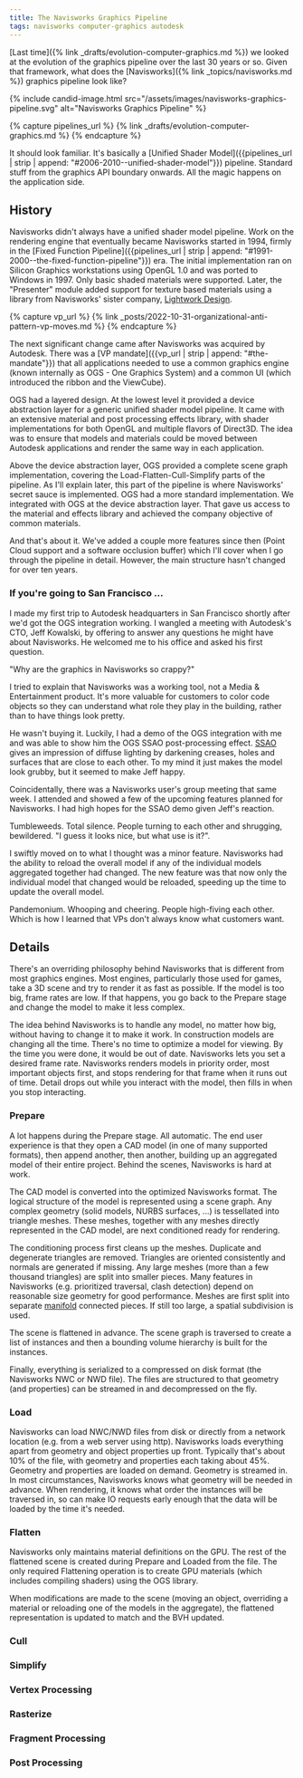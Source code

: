 ```yaml
---
title: The Navisworks Graphics Pipeline
tags: navisworks computer-graphics autodesk
---
```


[Last time]({% link _drafts/evolution-computer-graphics.md %}) we looked at the evolution of the graphics pipeline over the last 30 years or so. Given that framework, what does the [Navisworks]({% link _topics/navisworks.md %}) graphics pipeline look like?

{% include candid-image.html src="/assets/images/navisworks-graphics-pipeline.svg" alt="Navisworks Graphics Pipeline" %}

{% capture pipelines_url %}
{% link _drafts/evolution-computer-graphics.md  %}
{% endcapture %}

It should look familiar. It's basically a [Unified Shader Model]({{pipelines_url | strip | append: "#2006-2010--unified-shader-model"}}) pipeline. Standard stuff from the graphics API boundary onwards. All the magic happens on the application side.

## History

Navisworks didn't always have a unified shader model pipeline. Work on the rendering engine that eventually became Navisworks started in 1994, firmly in the [Fixed Function Pipeline]({{pipelines_url | strip | append: "#1991-2000--the-fixed-function-pipeline"}}) era. The initial implementation ran on Silicon Graphics workstations using OpenGL 1.0 and was ported to Windows in 1997. Only basic shaded materials were supported. Later, the "Presenter" module added support for texture based materials using a library from Navisworks' sister company, [Lightwork Design](https://en.wikipedia.org/wiki/Lightwork_Design_Ltd.). 

{% capture vp_url %}
{% link _posts/2022-10-31-organizational-anti-pattern-vp-moves.md %}
{% endcapture %}

The next significant change came after Navisworks was acquired by Autodesk. There was a [VP mandate]({{vp_url | strip | append: "#the-mandate"}}) that all applications needed to use a common graphics engine (known internally as OGS - One Graphics System) and a common UI (which introduced the ribbon and the ViewCube).

OGS had a layered design. At the lowest level it provided a device abstraction layer for a generic unified shader model pipeline. It came with an extensive material and post processing effects library, with shader implementations for both OpenGL and multiple flavors of Direct3D. The idea was to ensure that models and materials could be moved between Autodesk applications and render the same way in each application. 

Above the device abstraction layer, OGS provided a complete scene graph implementation, covering the Load-Flatten-Cull-Simplify parts of the pipeline. As I'll explain later, this part of the pipeline is where Navisworks' secret sauce is implemented. OGS had a more standard implementation. We integrated with OGS at the device abstraction layer. That gave us access to the material and effects library and achieved the company objective of common materials. 

And that's about it. We've added a couple more features since then (Point Cloud support and a software occlusion buffer) which I'll cover when I go through the pipeline in detail. However, the main structure hasn't changed for over ten years.

### If you're going to San Francisco ...

I made my first trip to Autodesk headquarters in San Francisco shortly after we'd got the OGS integration working. I wangled a meeting with Autodesk's CTO, Jeff Kowalski, by offering to answer any questions he might have about Navisworks. He welcomed me to his office and asked his first question.

"Why are the graphics in Navisworks so crappy?"

I tried to explain that Navisworks was a working tool, not a Media & Entertainment product. It's more valuable for customers to color code objects so they can understand what role they play in the building, rather than to have things look pretty. 

He wasn't buying it. Luckily, I had a demo of the OGS integration with me and was able to show him the OGS SSAO post-processing effect. [SSAO](https://en.wikipedia.org/wiki/Screen_space_ambient_occlusion) gives an impression of diffuse lighting by darkening creases, holes and surfaces that are close to each other. To my mind it just makes the model look grubby, but it seemed to make Jeff happy.

Coincidentally, there was a Navisworks user's group meeting that same week. I attended and showed a few of the upcoming features planned for Navisworks. I had high hopes for the SSAO demo given Jeff's reaction. 

Tumbleweeds. Total silence. People turning to each other and shrugging, bewildered. "I guess it looks nice, but what use is it?".

I swiftly moved on to what I thought was a minor feature. Navisworks had the ability to reload the overall model if any of the individual models aggregated together had changed. The new feature was that now only the individual model that changed would be reloaded, speeding up the time to update the overall model. 

Pandemonium. Whooping and cheering. People high-fiving each other. Which is how I learned that VPs don't always know what customers want.

## Details

There's an overriding philosophy behind  Navisworks that is different from most graphics engines. Most engines, particularly those used for games, take a 3D scene and try to render it as fast as possible. If the model is too big, frame rates are low. If that happens, you go back to the Prepare stage and change the model to make it less complex. 

The idea behind Navisworks is to handle any model, no matter how big, without having to change it to make it work. In construction models are changing all the time. There's no time to optimize a model for viewing. By the time you were done, it would be out of date. Navisworks lets you set a desired frame rate. Navisworks renders models in priority order, most important objects first, and stops rendering for that frame when it runs out of time. Detail drops out while you interact with the model, then fills in when you stop interacting.

### Prepare

A lot happens during the Prepare stage. All automatic. The end user experience is that they open a CAD model (in one of many supported formats), then append another, then another, building up an aggregated model of their entire project. Behind the scenes, Navisworks is hard at work. 

The CAD model is converted into the optimized Navisworks format. The logical structure of the model is represented using a scene graph. Any complex geometry (solid models, NURBS surfaces, ...) is tessellated into triangle meshes. These meshes, together with any meshes directly represented in the CAD model, are next conditioned ready for rendering. 

The conditioning process first cleans up the meshes. Duplicate and degenerate triangles are removed. Triangles are oriented consistently and normals are generated if missing. Any large meshes (more than a few thousand triangles) are split into smaller pieces. Many features in Navisworks (e.g. prioritized traversal, clash detection) depend on reasonable size geometry for good performance. Meshes are first split into separate [manifold](https://knowledge.autodesk.com/search-result/caas/CloudHelp/cloudhelp/2019/ENU/MSHMXR/files/GUID-7B6A26A2-1E8A-4352-99A5-6C4026D5B89D-htm.html) connected pieces. If still too large, a spatial subdivision is used. 

The scene is flattened in advance. The scene graph is traversed to create a list of instances and then a bounding volume hierarchy is built for the instances. 

Finally, everything is serialized to a compressed on disk format (the Navisworks NWC or NWD file). The files are structured to that geometry (and properties) can be streamed in and decompressed on the fly.

### Load

Navisworks can load NWC/NWD files from disk or directly from a network location (e.g. from a web server using http). Navisworks loads everything apart from geometry and object properties up front. Typically that's about 10% of the file, with geometry and properties each taking about 45%. Geometry and properties are loaded on demand. Geometry is streamed in. In most circumstances, Navisworks knows what geometry will be needed in advance. When rendering, it knows what order the instances will be traversed in, so can make IO requests early enough that the data will be loaded by the time it's needed.

### Flatten

Navisworks only maintains material definitions on the GPU. The rest of the flattened scene is created during Prepare and Loaded from the file. The only required Flattening operation is to create GPU materials (which includes compiling shaders) using the OGS library.

When modifications are made to the scene (moving an object, overriding a material or reloading one of the models in the aggregate), the flattened representation is updated to match and the BVH updated.

### Cull

### Simplify

### Vertex Processing

### Rasterize

### Fragment Processing

### Post Processing
